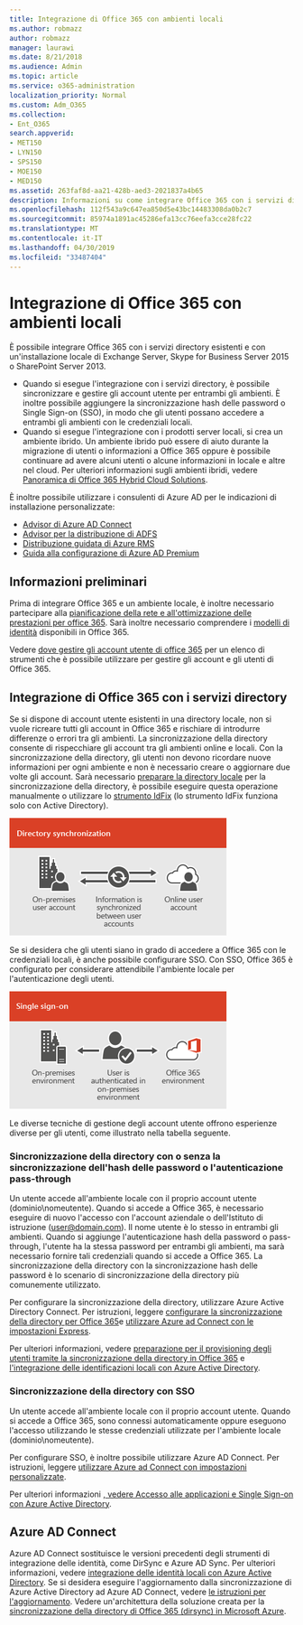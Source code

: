 ```yaml
---
title: Integrazione di Office 365 con ambienti locali
ms.author: robmazz
author: robmazz
manager: laurawi
ms.date: 8/21/2018
ms.audience: Admin
ms.topic: article
ms.service: o365-administration
localization_priority: Normal
ms.custom: Adm_O365
ms.collection:
- Ent_O365
search.appverid:
- MET150
- LYN150
- SPS150
- MOE150
- MED150
ms.assetid: 263faf8d-aa21-428b-aed3-2021837a4b65
description: Informazioni su come integrare Office 365 con i servizi directory esistenti.
ms.openlocfilehash: 112f543a9c647ea850d5e43bc14483308da0b2c7
ms.sourcegitcommit: 85974a1891ac45286efa13cc76eefa3cce28fc22
ms.translationtype: MT
ms.contentlocale: it-IT
ms.lasthandoff: 04/30/2019
ms.locfileid: "33487404"
---
```

# <a name="office-365-integration-with-on-premises-environments"></a>Integrazione di Office 365 con ambienti locali

È possibile integrare Office 365 con i servizi directory esistenti e con un'installazione locale di Exchange Server, Skype for Business Server 2015 o SharePoint Server 2013.
  
 - Quando si esegue l'integrazione con i servizi directory, è possibile sincronizzare e gestire gli account utente per entrambi gli ambienti. È inoltre possibile aggiungere la sincronizzazione hash delle password o Single Sign-on (SSO), in modo che gli utenti possano accedere a entrambi gli ambienti con le credenziali locali.
 - Quando si esegue l'integrazione con i prodotti server locali, si crea un ambiente ibrido. Un ambiente ibrido può essere di aiuto durante la migrazione di utenti o informazioni a Office 365 oppure è possibile continuare ad avere alcuni utenti o alcune informazioni in locale e altre nel cloud. Per ulteriori informazioni sugli ambienti ibridi, vedere [Panoramica di Office 365 Hybrid Cloud Solutions](https://support.office.com/article/59616fab-acdb-40e9-b414-cf0c965c80b7).

È inoltre possibile utilizzare i consulenti di Azure AD per le indicazioni di installazione personalizzate:
- [Advisor di Azure AD Connect](https://aka.ms/aadconnectpwsync)
- [Advisor per la distribuzione di ADFS](https://aka.ms/adfsguidance)
- [Distribuzione guidata di Azure RMS](https://aka.ms/azuremsguidance)
- [Guida alla configurazione di Azure AD Premium](https://aka.ms/aadpguidance)
   
## <a name="before-you-begin"></a>Informazioni preliminari
Prima di integrare Office 365 e un ambiente locale, è inoltre necessario partecipare alla [pianificazione della rete e all'ottimizzazione delle prestazioni per office 365](network-planning-and-performance.md). Sarà inoltre necessario comprendere i [modelli di identità](about-office-365-identity.md) disponibili in Office 365. 

Vedere [dove gestire gli account utente di office 365](manage-office-365-accounts.md) per un elenco di strumenti che è possibile utilizzare per gestire gli account e gli utenti di Office 365. 
  
## <a name="integrate-office-365-with-directory-services"></a>Integrazione di Office 365 con i servizi directory
Se si dispone di account utente esistenti in una directory locale, non si vuole ricreare tutti gli account in Office 365 e rischiare di introdurre differenze o errori tra gli ambienti. La sincronizzazione della directory consente di rispecchiare gli account tra gli ambienti online e locali. Con la sincronizzazione della directory, gli utenti non devono ricordare nuove informazioni per ogni ambiente e non è necessario creare o aggiornare due volte gli account. Sarà necessario [preparare la directory locale](prepare-for-directory-synchronization.md) per la sincronizzazione della directory, è possibile eseguire questa operazione manualmente o utilizzare lo [strumento IdFix](install-and-run-idfix.md) (lo strumento IdFix funziona solo con Active Directory). 
  
![Utilizzare la sincronizzazione della directory per mantenere sincronizzate le informazioni sugli account utente locali e online](media/a64af0d0-9be6-46b1-8727-277e683abf5e.png)
  
Se si desidera che gli utenti siano in grado di accedere a Office 365 con le credenziali locali, è anche possibile configurare SSO. Con SSO, Office 365 è configurato per considerare attendibile l'ambiente locale per l'autenticazione degli utenti.
  
![Con Single Sign-on, lo stesso account è disponibile sia negli ambienti locali che in quelli online](media/d76235f2-8a53-405e-b8ef-dfa4cfc208b8.png)
  
Le diverse tecniche di gestione degli account utente offrono esperienze diverse per gli utenti, come illustrato nella tabella seguente.
 
### <a name="directory-synchronization-with-or-without-password-hash-synchronization-or-pass-through-authentication"></a>**Sincronizzazione della directory con o senza la sincronizzazione dell'hash delle password o l'autenticazione pass-through**
Un utente accede all'ambiente locale con il proprio account utente (dominio\nomeutente). Quando si accede a Office 365, è necessario eseguire di nuovo l'accesso con l'account aziendale o dell'Istituto di istruzione (user@domain.com). Il nome utente è lo stesso in entrambi gli ambienti. Quando si aggiunge l'autenticazione hash della password o pass-through, l'utente ha la stessa password per entrambi gli ambienti, ma sarà necessario fornire tali credenziali quando si accede a Office 365. La sincronizzazione della directory con la sincronizzazione hash delle password è lo scenario di sincronizzazione della directory più comunemente utilizzato.

Per configurare la sincronizzazione della directory, utilizzare Azure Active Directory Connect. Per istruzioni, leggere [configurare la sincronizzazione della directory per Office 365](set-up-directory-synchronization.md)e [utilizzare Azure ad Connect con le impostazioni Express](https://go.microsoft.com/fwlink/p/?LinkId=698537).

Per ulteriori informazioni, vedere [preparazione per il provisioning degli utenti tramite la sincronizzazione della directory in Office 365](prepare-for-directory-synchronization.md) e [l'integrazione delle identificazioni locali con Azure Active Directory](https://go.microsoft.com/fwlink/?LinkId=518101).

### <a name="directory-synchronization-with-sso"></a>**Sincronizzazione della directory con SSO**
Un utente accede all'ambiente locale con il proprio account utente. Quando si accede a Office 365, sono connessi automaticamente oppure eseguono l'accesso utilizzando le stesse credenziali utilizzate per l'ambiente locale (dominio\nomeutente).

Per configurare SSO, è inoltre possibile utilizzare Azure AD Connect. Per istruzioni, leggere [utilizzare Azure ad Connect con impostazioni personalizzate](https://go.microsoft.com/fwlink/p/?LinkID=698430).

Per ulteriori informazioni [, vedere Accesso alle applicazioni e Single Sign-on con Azure Active Directory](https://go.microsoft.com/fwlink/p/?LinkId=698604).

## <a name="azure-ad-connect"></a>Azure AD Connect
Azure AD Connect sostituisce le versioni precedenti degli strumenti di integrazione delle identità, come DirSync e Azure AD Sync. Per ulteriori informazioni, vedere [integrazione delle identità locali con Azure Active Directory](https://go.microsoft.com/fwlink/p/?LinkId=527969). Se si desidera eseguire l'aggiornamento dalla sincronizzazione di Azure Active Directory ad Azure AD Connect, vedere [le istruzioni per l'aggiornamento](https://go.microsoft.com/fwlink/p/?LinkId=733240). Vedere un'architettura della soluzione creata per la [sincronizzazione della directory di Office 365 (dirsync) in Microsoft Azure](https://go.microsoft.com/fwlink/?LinkId=517887).